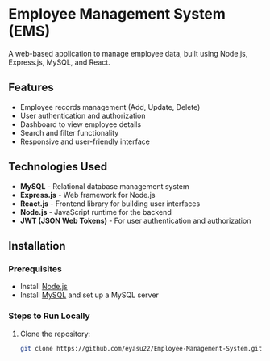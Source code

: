 # Employee Management System (EMS)

A web-based application to manage employee data, built using Node.js, Express.js, MySQL, and React.

## Features
- Employee records management (Add, Update, Delete)
- User authentication and authorization
- Dashboard to view employee details
- Search and filter functionality
- Responsive and user-friendly interface

## Technologies Used
- **MySQL** - Relational database management system
- **Express.js** - Web framework for Node.js
- **React.js** - Frontend library for building user interfaces
- **Node.js** - JavaScript runtime for the backend
- **JWT (JSON Web Tokens)** - For user authentication and authorization

## Installation

### Prerequisites
- Install [Node.js](https://nodejs.org/)
- Install [MySQL](https://dev.mysql.com/downloads/installer/) and set up a MySQL server

### Steps to Run Locally

1. Clone the repository:
   ```bash
   git clone https://github.com/eyasu22/Employee-Management-System.git
